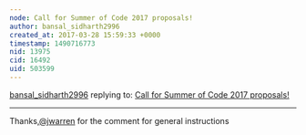 ```yaml
---
node: Call for Summer of Code 2017 proposals!
author: bansal_sidharth2996
created_at: 2017-03-28 15:59:33 +0000
timestamp: 1490716773
nid: 13975
cid: 16492
uid: 503599
---
```




[bansal_sidharth2996](../profile/bansal_sidharth2996) replying to: [Call for Summer of Code 2017 proposals!](../notes/warren/02-28-2017/call-for-proposals)

----
Thanks,[@jwarren](/profile/jwarren) for the comment for general instructions